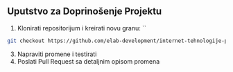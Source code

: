 ## Uputstvo za Doprinošenje Projektu

1. Klonirati repositorijum i kreirati novu granu: ``
```bash
git checkout https://github.com/elab-development/internet-tehnologije-projekat-digitalnaprodavnica_2021_1096 -b naziv_nove_grane
```
3. Napraviti promene i testirati
4. Poslati Pull Request sa detaljnim opisom promena

